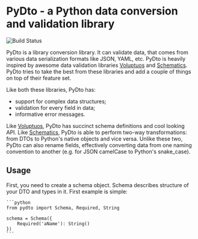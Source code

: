 PyDto - a Python data conversion and validation library
=======================================================

![Build Status](https://travis-ci.org/deemson/pydto.svg)

PyDto is a library conversion library. It can validate data, that comes from 
various data serialization formats like JSON, YAML, etc. PyDto is heavily
inspired by awesome data validation libraries
[Voluptuos](https://github.com/alecthomas/voluptuous) and 
[Schematics](https://github.com/schematics/schematics).
PyDto tries to take the best from these libraries and add a couple of things
on top of their feature set.

Like both these libraries, PyDto has:

  - support for complex data structures;
  - validation for every field in data;
  - informative error messages.


Like [Voluptuos](https://github.com/alecthomas/voluptuous), PyDto has 
succinct schema definitions and cool looking API. Like
[Schematics](https://github.com/schematics/schematics), PyDto is able to
perform two-way transformations: from DTOs to Python's native objects and vice
versa. Unlike these two, PyDto can also rename fields, effectively converting 
data from one naming convention to another (e.g. for JSON camelCase to Python's
snake_case).

## Usage ##

First, you need to create a schema object. Schema describes structure of your 
DTO and types in it. First example is simple:

    ```python
    from pydto import Schema, Required, String
    
    schema = Schema({
        Required('aName'): String()
    })
    ```
